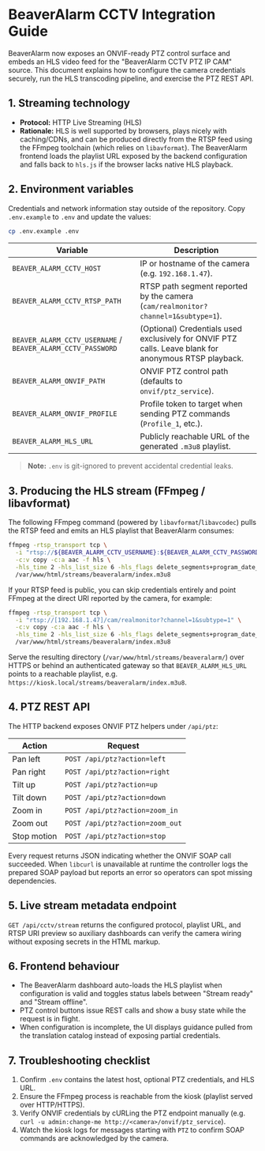 # BeaverAlarm CCTV Integration Guide

BeaverAlarm now exposes an ONVIF-ready PTZ control surface and embeds an HLS video feed for the "BeaverAlarm CCTV PTZ IP CAM" source.
This document explains how to configure the camera credentials securely, run the HLS transcoding pipeline, and exercise the PTZ REST API.

## 1. Streaming technology

* **Protocol:** HTTP Live Streaming (HLS)
* **Rationale:** HLS is well supported by browsers, plays nicely with caching/CDNs, and can be produced directly from the RTSP
  feed using the FFmpeg toolchain (which relies on `libavformat`). The BeaverAlarm frontend loads the playlist URL exposed by the
  backend configuration and falls back to `hls.js` if the browser lacks native HLS playback.

## 2. Environment variables

Credentials and network information stay outside of the repository. Copy `.env.example` to `.env` and update the values:

```bash
cp .env.example .env
```

| Variable | Description |
| --- | --- |
| `BEAVER_ALARM_CCTV_HOST` | IP or hostname of the camera (e.g. `192.168.1.47`). |
| `BEAVER_ALARM_CCTV_RTSP_PATH` | RTSP path segment reported by the camera (`cam/realmonitor?channel=1&subtype=1`). |
| `BEAVER_ALARM_CCTV_USERNAME` / `BEAVER_ALARM_CCTV_PASSWORD` | (Optional) Credentials used exclusively for ONVIF PTZ calls. Leave blank for anonymous RTSP playback. |
| `BEAVER_ALARM_ONVIF_PATH` | ONVIF PTZ control path (defaults to `onvif/ptz_service`). |
| `BEAVER_ALARM_ONVIF_PROFILE` | Profile token to target when sending PTZ commands (`Profile_1`, etc.). |
| `BEAVER_ALARM_HLS_URL` | Publicly reachable URL of the generated `.m3u8` playlist. |

> **Note:** `.env` is git-ignored to prevent accidental credential leaks.

## 3. Producing the HLS stream (FFmpeg / libavformat)

The following FFmpeg command (powered by `libavformat`/`libavcodec`) pulls the RTSP feed and emits an HLS playlist that BeaverAlarm
consumes:

```bash
ffmpeg -rtsp_transport tcp \
  -i "rtsp://${BEAVER_ALARM_CCTV_USERNAME}:${BEAVER_ALARM_CCTV_PASSWORD}@${BEAVER_ALARM_CCTV_HOST}/${BEAVER_ALARM_CCTV_RTSP_PATH}" \
  -c:v copy -c:a aac -f hls \
  -hls_time 2 -hls_list_size 6 -hls_flags delete_segments+program_date_time \
  /var/www/html/streams/beaveralarm/index.m3u8
```

If your RTSP feed is public, you can skip credentials entirely and point FFmpeg at the
direct URI reported by the camera, for example:

```bash
ffmpeg -rtsp_transport tcp \
  -i "rtsp://[192.168.1.47]/cam/realmonitor?channel=1&subtype=1" \
  -c:v copy -c:a aac -f hls \
  -hls_time 2 -hls_list_size 6 -hls_flags delete_segments+program_date_time \
  /var/www/html/streams/beaveralarm/index.m3u8
```

Serve the resulting directory (`/var/www/html/streams/beaveralarm/`) over HTTPS or behind an authenticated gateway so that
`BEAVER_ALARM_HLS_URL` points to a reachable playlist, e.g. `https://kiosk.local/streams/beaveralarm/index.m3u8`.

## 4. PTZ REST API

The HTTP backend exposes ONVIF PTZ helpers under `/api/ptz`:

| Action | Request |
| --- | --- |
| Pan left | `POST /api/ptz?action=left` |
| Pan right | `POST /api/ptz?action=right` |
| Tilt up | `POST /api/ptz?action=up` |
| Tilt down | `POST /api/ptz?action=down` |
| Zoom in | `POST /api/ptz?action=zoom_in` |
| Zoom out | `POST /api/ptz?action=zoom_out` |
| Stop motion | `POST /api/ptz?action=stop` |

Every request returns JSON indicating whether the ONVIF SOAP call succeeded. When `libcurl` is unavailable at runtime the
controller logs the prepared SOAP payload but reports an error so operators can spot missing dependencies.

## 5. Live stream metadata endpoint

`GET /api/cctv/stream` returns the configured protocol, playlist URL, and RTSP URI preview so auxiliary dashboards can verify the
camera wiring without exposing secrets in the HTML markup.

## 6. Frontend behaviour

* The BeaverAlarm dashboard auto-loads the HLS playlist when configuration is valid and toggles status labels between
  "Stream ready" and "Stream offline".
* PTZ control buttons issue REST calls and show a busy state while the request is in flight.
* When configuration is incomplete, the UI displays guidance pulled from the translation catalog instead of exposing
  partial credentials.

## 7. Troubleshooting checklist

1. Confirm `.env` contains the latest host, optional PTZ credentials, and HLS URL.
2. Ensure the FFmpeg process is reachable from the kiosk (playlist served over HTTP/HTTPS).
3. Verify ONVIF credentials by cURLing the PTZ endpoint manually (e.g. `curl -u admin:change-me http://<camera>/onvif/ptz_service`).
4. Watch the kiosk logs for messages starting with `PTZ` to confirm SOAP commands are acknowledged by the camera.

